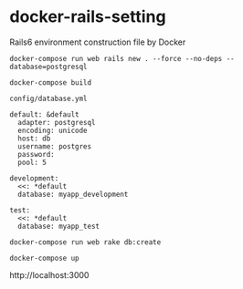 # docker-rails-setting
Rails6 environment construction file by Docker

`docker-compose run web rails new . --force --no-deps --database=postgresql`

`docker-compose build`

```
config/database.yml

default: &default
  adapter: postgresql
  encoding: unicode
  host: db
  username: postgres
  password:
  pool: 5

development:
  <<: *default
  database: myapp_development

test:
  <<: *default
  database: myapp_test
```

`docker-compose run web rake db:create`

`docker-compose up`

http://localhost:3000
